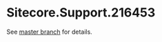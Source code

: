 # Sitecore.Support.216453

See [master branch](https://github.com/sitecoresupport/Sitecore.Support.216453) for details.